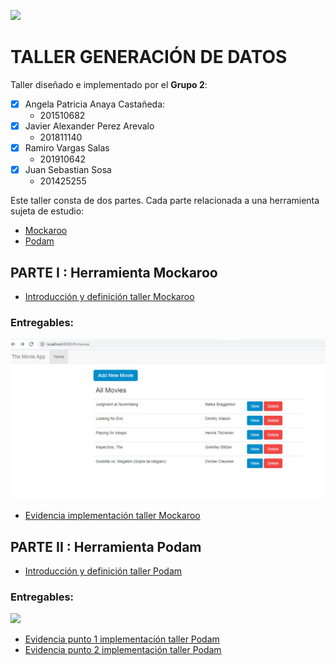 ![](https://raw.github.com/jssosa10/Taller-Generacion-Datos/master/common/images/logo-uniandes.png)

# TALLER GENERACIÓN DE DATOS

Taller diseñado e implementado por el **Grupo 2**:
- [x] Angela Patricia Anaya Castañeda:
    - 201510682
- [x] Javier Alexander Perez Arevalo
    - 201811140
- [x] Ramiro Vargas Salas
    - 201910642
- [x] Juan Sebastian Sosa
    - 201425255

Este taller consta de dos partes. Cada parte relacionada a una herramienta sujeta de estudio:
+ [Mockaroo](https://mockaroo.com)
+ [Podam](https://mtedone.github.io/podam/)

## PARTE I : Herramienta Mockaroo

* [Introducción y definición taller Mockaroo](https://angela-anaya-castaneda.gitbook.io/mockaroo/)

### Entregables:

<img src="https://github.com/jssosa10/Taller-Generacion-Datos/blob/master/common/images/MOCKAROO.png?raw=true">

   * [Evidencia implementación taller Mockaroo](https://github.com/jssosa10/Taller-Generacion-Datos/tree/master/mockaroo)



## PARTE II : Herramienta Podam

* [Introducción y definición taller Podam](https://ramiro-vargassalas.gitbook.io/pruebas-automaticas/taller-podam)

### Entregables:

<img src="https://github.com/jssosa10/Taller-Generacion-Datos/blob/master/common/images/PODAM.gif?raw=true">

   * [Evidencia punto 1 implementación taller Podam](https://github.com/jssosa10/Taller-Generacion-Datos/tree/master/Podam)
   * [Evidencia punto 2 implementación taller Podam](https://github.com/jssosa10/Taller-Generacion-Datos/wiki/Evidencia-punto-2-implementación-taller-Podam)
